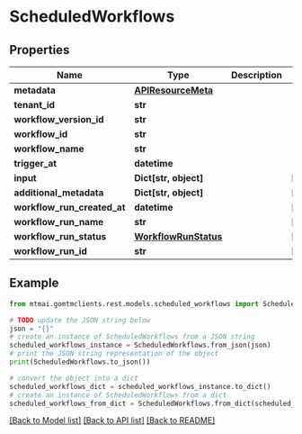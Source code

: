 # ScheduledWorkflows


## Properties

Name | Type | Description | Notes
------------ | ------------- | ------------- | -------------
**metadata** | [**APIResourceMeta**](APIResourceMeta.md) |  | 
**tenant_id** | **str** |  | 
**workflow_version_id** | **str** |  | 
**workflow_id** | **str** |  | 
**workflow_name** | **str** |  | 
**trigger_at** | **datetime** |  | 
**input** | **Dict[str, object]** |  | [optional] 
**additional_metadata** | **Dict[str, object]** |  | [optional] 
**workflow_run_created_at** | **datetime** |  | [optional] 
**workflow_run_name** | **str** |  | [optional] 
**workflow_run_status** | [**WorkflowRunStatus**](WorkflowRunStatus.md) |  | [optional] 
**workflow_run_id** | **str** |  | [optional] 

## Example

```python
from mtmai.gomtmclients.rest.models.scheduled_workflows import ScheduledWorkflows

# TODO update the JSON string below
json = "{}"
# create an instance of ScheduledWorkflows from a JSON string
scheduled_workflows_instance = ScheduledWorkflows.from_json(json)
# print the JSON string representation of the object
print(ScheduledWorkflows.to_json())

# convert the object into a dict
scheduled_workflows_dict = scheduled_workflows_instance.to_dict()
# create an instance of ScheduledWorkflows from a dict
scheduled_workflows_from_dict = ScheduledWorkflows.from_dict(scheduled_workflows_dict)
```
[[Back to Model list]](../README.md#documentation-for-models) [[Back to API list]](../README.md#documentation-for-api-endpoints) [[Back to README]](../README.md)


